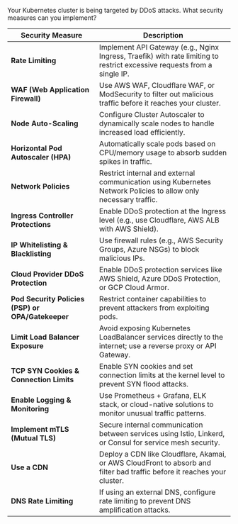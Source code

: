 

Your Kubernetes cluster is being targeted by DDoS attacks. What security measures can you implement?

| **Security Measure**          | **Description** |
|------------------------------|---------------|
| **Rate Limiting** | Implement API Gateway (e.g., Nginx Ingress, Traefik) with rate limiting to restrict excessive requests from a single IP. |
| **WAF (Web Application Firewall)** | Use AWS WAF, Cloudflare WAF, or ModSecurity to filter out malicious traffic before it reaches your cluster. |
| **Node Auto-Scaling** | Configure Cluster Autoscaler to dynamically scale nodes to handle increased load efficiently. |
| **Horizontal Pod Autoscaler (HPA)** | Automatically scale pods based on CPU/memory usage to absorb sudden spikes in traffic. |
| **Network Policies** | Restrict internal and external communication using Kubernetes Network Policies to allow only necessary traffic. |
| **Ingress Controller Protections** | Enable DDoS protection at the Ingress level (e.g., use Cloudflare, AWS ALB with AWS Shield). |
| **IP Whitelisting & Blacklisting** | Use firewall rules (e.g., AWS Security Groups, Azure NSGs) to block malicious IPs. |
| **Cloud Provider DDoS Protection** | Enable DDoS protection services like AWS Shield, Azure DDoS Protection, or GCP Cloud Armor. |
| **Pod Security Policies (PSP) or OPA/Gatekeeper** | Restrict container capabilities to prevent attackers from exploiting pods. |
| **Limit Load Balancer Exposure** | Avoid exposing Kubernetes LoadBalancer services directly to the internet; use a reverse proxy or API Gateway. |
| **TCP SYN Cookies & Connection Limits** | Enable SYN cookies and set connection limits at the kernel level to prevent SYN flood attacks. |
| **Enable Logging & Monitoring** | Use Prometheus + Grafana, ELK stack, or cloud-native solutions to monitor unusual traffic patterns. |
| **Implement mTLS (Mutual TLS)** | Secure internal communication between services using Istio, Linkerd, or Consul for service mesh security. |
| **Use a CDN** | Deploy a CDN like Cloudflare, Akamai, or AWS CloudFront to absorb and filter bad traffic before it reaches your cluster. |
| **DNS Rate Limiting** | If using an external DNS, configure rate limiting to prevent DNS amplification attacks. |

